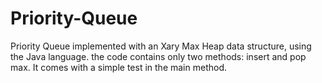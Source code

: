 # Priority-Queue
Priority Queue implemented with an Xary Max Heap data structure, using the Java language. the code contains only two methods: insert and pop max.
It comes with a simple test in the main method.
